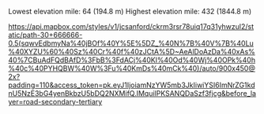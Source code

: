 Lowest elevation mile: 64 (194.8 m)
Highest elevation mile: 432 (1844.8 m)

https://api.mapbox.com/styles/v1/jcsanford/ckrm3rsr78uiq17q31yhwzul2/static/path-30+666666-0.5(sqwvEdbmyNa%40jBOf%40Y%5E%5DZ_%40N%7B%40V%7B%40Lu%40XYZU%60%40Sz%40Cr%40f%40zJCtA%5D~AeAlDoAzDa%40xAs%40%7CBuAdFQdBAfD%3FbB%3FdACj%40Kl%40Od%40Wj%40OPk%40h%40c%40PYHQBW%40W%3Fu%40KmDs%40mCk%40)/auto/900x450@2x?padding=110&access_token=pk.eyJ1IjoiamNzYW5mb3JkIiwiYSI6ImNrZG1kdnU5NzE3bG4yenBkbzU5bDQ2NXMifQ.IMquilPKSANQDaSzf3fjcg&before_layer=road-secondary-tertiary
